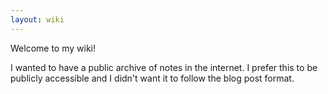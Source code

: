 ```yaml
---
layout: wiki
---
```


Welcome to my wiki!

I wanted to have a public archive of notes in the internet. I prefer this to be publicly accessible and I didn't want it to follow the blog post format.
